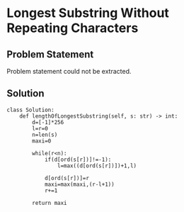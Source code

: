 # Longest Substring Without Repeating Characters

## Problem Statement

Problem statement could not be extracted.

## Solution

```unknown
class Solution:
    def lengthOfLongestSubstring(self, s: str) -> int:
        d=[-1]*256
        l=r=0
        n=len(s)
        maxi=0
        
        while(r<n):
            if(d[ord(s[r])]!=-1):
                l=max((d[ord(s[r])])+1,l)
                
            d[ord(s[r])]=r
            maxi=max(maxi,(r-l+1))
            r+=1
            
        return maxi
```